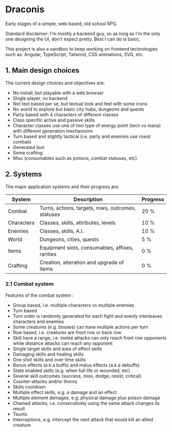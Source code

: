 # Draconis

Early stages of a simple, web based, old school RPG.

Standard disclaimer: I'm mostly a backend guy, so as long as I'm the only one designing the UI,
don't expect pretty. Best I can do is basic.

This project is also a sandbox to keep working on frontend technologies such as:
Angular, TypeScript, Tailwind, CSS animations, SVG, etc.

## 1. Main design choices

The current design choices and objectives are:

- No install, but playable with a web browser
- Single player, no backend
- Not text based per se, but textual look and feel with some icons
- No world to explore but basic city hubs, dungeons and quests
- Party based with 4 characters of different classes
- Class specific active and passive skills
- Character classes use one of two type of energy point (tech vs mana) with different generation mechanisms
- Turn based and slightly tactical (i.e. party and enemies use rows) combats
- Generated loot
- Some crafting
- Misc (consumables such as potions, combat statuses, etc)

## 2. Systems

The major application systems and their progress are:

| System     | Description                                        | Progress |
|------------|----------------------------------------------------|----------|
| Combat     | Turns, actions, targets, rows, outcomes, statuses  | 20 %     |
| Characters | Classes, skills, attributes, levels                | 10 %     |
| Enemies    | Classes, skills, A.I.                              | 10 %     |
| World      | Dungeons, cities, quests                           | 5 %      |
| Items      | Equipment slots, consumables, affixes, rarities    | 0 %      |
| Crafting   | Creation, alteration and upgrade of items          | 0 %      |

### 2.1 Combat system

Features of the combat system :

- Group based, i.e. multiple characters vs multiple enemies
- Turn based
- Turn order is randomly generated for each fight and evenly interleaves characters and enemies
- Some creatures (e.g. bosses) can have multiple actions per turn
- Row based, i.e. creatures are front row or back row
- Skill have a range, i.e. melee attacks can only reach front row opponents while distance attacks can reach any opponent
- Single target skills and area of effect skills
- Damaging skills and healing skills
- One shot skills and over time skills
- Bonus effects (a.k.a buffs) and malus effects (a.k.a debuffs)
- State enabled skills (e.g. when full life or wounded, etc)
- Several skill outcomes (success, miss, dodge, resist, critical)
- Counter-attacks and/or thorns
- Skills cooldown
- Multiple effect skills, e.g. a damage and an effect
- Multiple element damages, e.g. physical damage plus poison damage
- Chained attacks, i.e. consecutively using  the same attack changes its result
- Taunts
- Interceptions, e.g. intercept the next attack that would kill an allied creature
